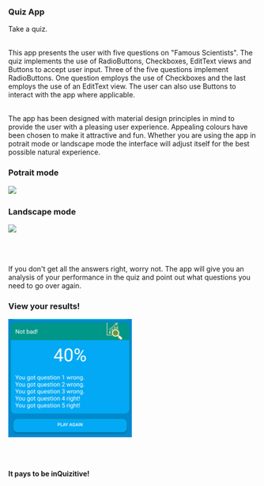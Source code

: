 ### Quiz App
Take a quiz.<br><br>

This app presents the user with five questions on "Famous Scientists". The quiz implements the use of RadioButtons, Checkboxes, EditText views and Buttons
to accept user input. Three of the five questions implement RadioButtons. One question employs the use of Checkboxes and the last employs the use of an EditText view. The user can also use Buttons to interact with the app where applicable.<br><br>

The app has been designed with material design principles in mind to provide the user with a pleasing user experience. Appealing colours have been chosen to make it attractive and fun. Whether you are using the app in potrait mode or landscape mode the interface will adjust itself for the best possible natural experience.

### Potrait mode
<p align="left">
  <img src="potraitQuizApp.png" width="250"/>
</p>

### Landscape mode
<p align="left">
  <img src="landscapeQuizApp.png" width="444"/>
</p>
<br><br>

If you don't get all the answers right, worry not. The app will give you an analysis of your performance in the quiz and point out what questions you need to go over again.

### View your results!
<p align="left">
  <img src="img/analysisQuizApp.png" width="250"/>
</p>
<br><br>

<b>It pays to be inQuizitive!</b>
